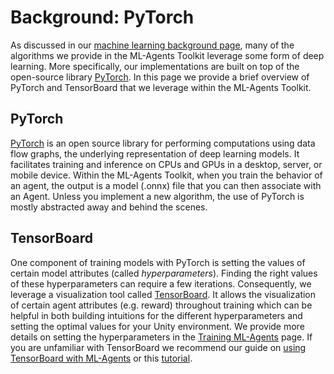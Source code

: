 # Background: PyTorch

As discussed in our
[machine learning background page](Background-Machine-Learning.md), many of the
algorithms we provide in the ML-Agents Toolkit leverage some form of deep
learning. More specifically, our implementations are built on top of the
open-source library [PyTorch](https://pytorch.org/). In this page we
provide a brief overview of PyTorch and TensorBoard
that we leverage within the ML-Agents Toolkit.

## PyTorch

[PyTorch](https://pytorch.org/) is an open source library for
performing computations using data flow graphs, the underlying representation of
deep learning models. It facilitates training and inference on CPUs and GPUs in
a desktop, server, or mobile device. Within the ML-Agents Toolkit, when you
train the behavior of an agent, the output is a model (.onnx) file that you can
then associate with an Agent. Unless you implement a new algorithm, the use of
PyTorch is mostly abstracted away and behind the scenes.

## TensorBoard

One component of training models with PyTorch is setting the values of
certain model attributes (called _hyperparameters_). Finding the right values of
these hyperparameters can require a few iterations. Consequently, we leverage a
visualization tool called
[TensorBoard](https://www.tensorflow.org/tensorboard).
It allows the visualization of certain agent attributes (e.g. reward) throughout
training which can be helpful in both building intuitions for the different
hyperparameters and setting the optimal values for your Unity environment. We
provide more details on setting the hyperparameters in the
[Training ML-Agents](Training-ML-Agents.md) page. If you are unfamiliar with
TensorBoard we recommend our guide on
[using TensorBoard with ML-Agents](Using-Tensorboard.md) or this
[tutorial](https://github.com/dandelionmane/tf-dev-summit-tensorboard-tutorial).
